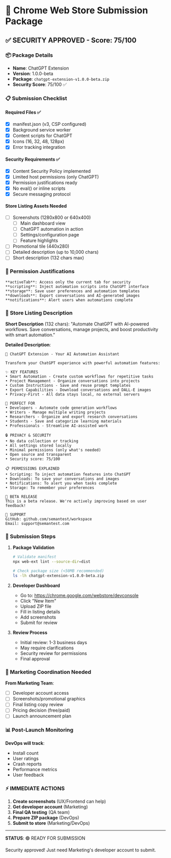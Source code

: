 # 🚀 Chrome Web Store Submission Package

## ✅ SECURITY APPROVED - Score: 75/100

### 📦 Package Details
- **Name**: ChatGPT Extension
- **Version**: 1.0.0-beta
- **Package**: `chatgpt-extension-v1.0.0-beta.zip`
- **Security Score**: 75/100 ✅

### 📋 Submission Checklist

#### Required Files ✅
- [x] manifest.json (v3, CSP configured)
- [x] Background service worker
- [x] Content scripts for ChatGPT
- [x] Icons (16, 32, 48, 128px)
- [x] Error tracking integration

#### Security Requirements ✅
- [x] Content Security Policy implemented
- [x] Limited host permissions (only ChatGPT)
- [x] Permission justifications ready
- [x] No eval() or inline scripts
- [x] Secure messaging protocol

#### Store Listing Assets Needed
- [ ] Screenshots (1280x800 or 640x400)
  - [ ] Main dashboard view
  - [ ] ChatGPT automation in action
  - [ ] Settings/configuration page
  - [ ] Feature highlights
- [ ] Promotional tile (440x280)
- [ ] Detailed description (up to 10,000 chars)
- [ ] Short description (132 chars max)

### 🔐 Permission Justifications

```
**activeTab**: Access only the current tab for security
**scripting**: Inject automation scripts into ChatGPT interface
**storage**: Save user preferences and automation templates  
**downloads**: Export conversations and AI-generated images
**notifications**: Alert users when automations complete
```

### 📝 Store Listing Description

**Short Description** (132 chars):
"Automate ChatGPT with AI-powered workflows. Save conversations, manage projects, and boost productivity with smart automation."

**Detailed Description**:
```
🤖 ChatGPT Extension - Your AI Automation Assistant

Transform your ChatGPT experience with powerful automation features:

✨ KEY FEATURES
• Smart Automation - Create custom workflows for repetitive tasks
• Project Management - Organize conversations into projects
• Custom Instructions - Save and reuse prompt templates
• Export Capabilities - Download conversations and DALL-E images
• Privacy-First - All data stays local, no external servers

🚀 PERFECT FOR
• Developers - Automate code generation workflows
• Writers - Manage multiple writing projects
• Researchers - Organize and export research conversations
• Students - Save and categorize learning materials
• Professionals - Streamline AI-assisted work

🔒 PRIVACY & SECURITY
• No data collection or tracking
• All settings stored locally
• Minimal permissions (only what's needed)
• Open source and transparent
• Security score: 75/100

📋 PERMISSIONS EXPLAINED
• Scripting: To inject automation features into ChatGPT
• Downloads: To save your conversations and images
• Notifications: To alert you when tasks complete
• Storage: To remember your preferences

🎯 BETA RELEASE
This is a beta release. We're actively improving based on user feedback!

💬 SUPPORT
GitHub: github.com/semantest/workspace
Email: support@semantest.com
```

### 🚦 Submission Steps

1. **Package Validation**
   ```bash
   # Validate manifest
   npx web-ext lint --source-dir=dist
   
   # Check package size (<50MB recommended)
   ls -lh chatgpt-extension-v1.0.0-beta.zip
   ```

2. **Developer Dashboard**
   - Go to: https://chrome.google.com/webstore/devconsole
   - Click "New Item"
   - Upload ZIP file
   - Fill in listing details
   - Add screenshots
   - Submit for review

3. **Review Process**
   - Initial review: 1-3 business days
   - May require clarifications
   - Security review for permissions
   - Final approval

### 🎯 Marketing Coordination Needed

**From Marketing Team**:
- [ ] Developer account access
- [ ] Screenshots/promotional graphics
- [ ] Final listing copy review
- [ ] Pricing decision (free/paid)
- [ ] Launch announcement plan

### 📊 Post-Launch Monitoring

**DevOps will track**:
- Install count
- User ratings
- Crash reports  
- Performance metrics
- User feedback

### ⚡ IMMEDIATE ACTIONS

1. **Create screenshots** (UX/Frontend can help)
2. **Get developer account** (Marketing)
3. **Final QA testing** (QA team)
4. **Prepare ZIP package** (DevOps)
5. **Submit to store** (Marketing/DevOps)

---

**STATUS**: 🟢 READY FOR SUBMISSION

Security approved! Just need Marketing's developer account to submit.